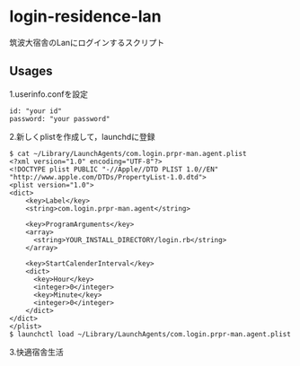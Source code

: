 # login-residence-lan
筑波大宿舎のLanにログインするスクリプト

## Usages

1.userinfo.confを設定
```
id: "your id"
password: "your password"
```

2.新しくplistを作成して，launchdに登録
```
$ cat ~/Library/LaunchAgents/com.login.prpr-man.agent.plist
<?xml version="1.0" encoding="UTF-8"?>
<!DOCTYPE plist PUBLIC "-//Apple//DTD PLIST 1.0//EN" "http://www.apple.com/DTDs/PropertyList-1.0.dtd">
<plist version="1.0">
<dict>
    <key>Label</key>
    <string>com.login.prpr-man.agent</string>

    <key>ProgramArguments</key>
    <array>
      <string>YOUR_INSTALL_DIRECTORY/login.rb</string>
    </array>

    <key>StartCalenderInterval</key>
    <dict>
      <key>Hour</key>
      <integer>0</integer>
      <key>Minute</key>
      <integer>0</integer>
    </dict>
</dict>
</plist>
$ launchctl load ~/Library/LaunchAgents/com.login.prpr-man.agent.plist
```

3.快適宿舎生活

